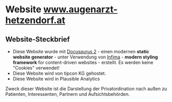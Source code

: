 # Website www.augenarzt-hetzendorf.at

## Website-Steckbrief

- Diese Website wurde mit [Docusaurus 2](https://docusaurus.io/) - einen modernen **static website generator** - unter Verwendung von [Infima](https://infima.dev/) - **modern styling framework** for content-driven websites - erstellt. Es werden keine "Cookies" verwendet!
- Diese Website wird von tipcon KG gehostet. 
- Diese Website wird in Plausible Analytics 



Zweck dieser Website ist die Darstellung der Privatordination nach außen zu Patienten, Interessenten, Partnern und Aufsichtsbehörden.





